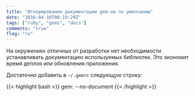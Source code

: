 ```yaml
---
title: "Игнорирование документации gem-ов по умолчанию"
date: "2016-04-18T00:19:29Z"
tags: ["ruby", "gems", "docs"]
comments: "true"
flag: "ru"
---
```


На окружениях отличных от разработки нет необходимости устанавливать документацию
используемых библиотек. Это экономит время деплоя или обновления приложения.

Достаточно добавить в `~/.gemrc` следующую строку:
<!--more-->
{{< highlight bash >}}
gem: --no-document
{{< /highlight >}}
